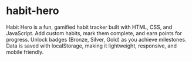 # habit-hero
Habit Hero is a fun, gamified habit tracker built with HTML, CSS, and JavaScript. Add custom habits, mark them complete, and earn points for progress.  Unlock badges (Bronze, Silver, Gold) as you achieve milestones. Data is saved with localStorage, making it lightweight, responsive, and mobile friendly.
